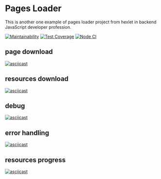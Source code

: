 # Pages Loader

This is another one example of pages loader project from hexlet in backend JavaScript developer profession.

[![Maintainability](https://api.codeclimate.com/v1/badges/e84e00e871bd33f8efc5/maintainability)](https://codeclimate.com/github/seth2810/backend-project-lvl3/maintainability)
[![Test Coverage](https://api.codeclimate.com/v1/badges/e84e00e871bd33f8efc5/test_coverage)](https://codeclimate.com/github/seth2810/backend-project-lvl3/test_coverage)
[![Node CI](https://github.com/seth2810/backend-project-lvl3/workflows/Node.js%20CI/badge.svg)](https://github.com/seth2810/backend-project-lvl3/actions)

## page download

[![asciicast](https://asciinema.org/a/ChBm81KR5j3oqdm9HH1davPeB.svg)](https://asciinema.org/a/ChBm81KR5j3oqdm9HH1davPeB)

## resources download

[![asciicast](https://asciinema.org/a/brc5Amy3fBpwsymln7WFmZ3Ly.svg)](https://asciinema.org/a/brc5Amy3fBpwsymln7WFmZ3Ly)

## debug

[![asciicast](https://asciinema.org/a/L2UWlGmR7URmaaKpj9mcL6PgW.svg)](https://asciinema.org/a/L2UWlGmR7URmaaKpj9mcL6PgW)

## error handling

[![asciicast](https://asciinema.org/a/e8LZoFv6gIp0sV4YZw4Y3ckcE.svg)](https://asciinema.org/a/e8LZoFv6gIp0sV4YZw4Y3ckcE)

## resources progress

[![asciicast](https://asciinema.org/a/bpDo4xK7tb8vkzFOgBpUzcC8y.svg)](https://asciinema.org/a/bpDo4xK7tb8vkzFOgBpUzcC8y)
